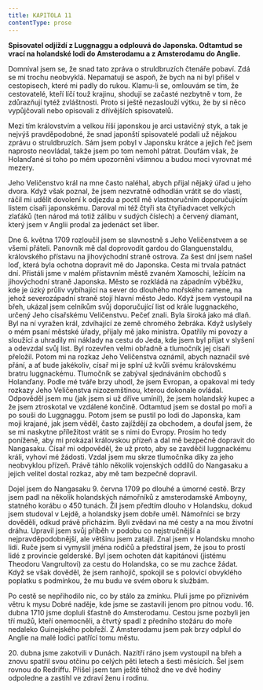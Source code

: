 ```yaml
---
title: KAPITOLA 11
contentType: prose
---
```


<section>

**Spisovatel odjíždí z Luggnaggu a odplouvá do Japonska. Odtamtud se vrací na holandské lodi do Amsterodamu a z Amsterodamu do Anglie.**

Domníval jsem se, že snad tato zpráva o struldbruzích čtenáře pobaví. Zdá se mi trochu neobvyklá. Nepamatuji se aspoň, že bych na ni byl přišel v cestopisech, které mi padly do rukou. Klamu-li se, omlouvám se tím, že cestovatelé, kteří líčí touž krajinu, shodují se začasté nezbytně v tom, že zdůrazňují tytéž zvláštnosti. Proto si ještě nezaslouží výtku, že by si něco vypůjčovali nebo opisovali z dřívějších spisovatelů.

Mezi tím královstvím a velkou říší japonskou je arci ustavičný styk, a tak je nejvýš pravděpodobné, že snad japonští spisovatelé podali už nějakou zprávu o struldbruzích. Sám jsem pobyl v Japonsku krátce a jejich řeč jsem naprosto neovládal, takže jsem po tom nemohl pátrat. Doufám však, že Holanďané si toho po mém upozornění všimnou a budou moci vyrovnat mé mezery.

Jeho Veličenstvo král na mne často naléhal, abych přijal nějaký úřad u jeho dvora. Když však poznal, že jsem nezvratně odhodlán vrátit se do vlasti, ráčil mi udělit dovolení k odjezdu a poctil mě vlastnoručním doporučujícím listem císaři japonskému. Daroval mi též čtyři sta čtyřiadvacet velkých zlaťáků (ten národ má totiž zálibu v sudých číslech) a červený diamant, který jsem v Anglii prodal za jedenáct set liber.

Dne 6. května 1709 rozloučil jsem se slavnostně s Jeho Veličenstvem a se všemi přáteli. Panovník mě dal doprovodit gardou do Glanguenstaldu, královského přístavu na jihovýchodní straně ostrova. Za šest dní jsem našel loď, která byla ochotna dopravit mě do Japonska. Cesta mi trvala patnáct dní. Přistáli jsme v malém přístavním městě zvaném Xamoschi, ležícím na jihovýchodní straně Japonska. Město se rozkládá na západním výběžku, kde je úzký průliv vybíhající na sever do dlouhého mořského ramene, na jehož severozápadní straně stojí hlavní město Jedo. Když jsem vystoupil na břeh, ukázal jsem celníkům svůj doporučující list od krále luggnackého, určený Jeho císařskému Veličenstvu. Pečeť znali. Byla široká jako má dlaň. Byl na ní vyražen král, zdvíhající ze země chromého žebráka. Když uslyšely o mém psaní městské úřady, přijaly mě jako ministra. Opatřily mi povozy a sloužící a uhradily mi náklady na cestu do Jeda, kde jsem byl přijat v slyšení a odevzdal svůj list. Byl rozevřen velmi obřadně a tlumočník jej císaři přeložil. Potom mi na rozkaz Jeho Veličenstva oznámil, abych naznačil své přání, a ať bude jakékoliv, císař mi je splní už kvůli svému královskému bratru luggnackému. Tlumočník se zabýval sjednáváním obchodů s Holanďany. Podle mé tváře brzy uhodl, že jsem Evropan, a opakoval mi tedy rozkazy Jeho Veličenstva nizozemštinou, kterou dokonale ovládal. Odpověděl jsem mu (jak jsem si už dříve umínil), že jsem holandský kupec a že jsem ztroskotal ve vzdálené končině. Odtamtud jsem se dostal po moři a po souši do Luggnaggu. Potom jsem se pustil po lodi do Japonska, kam moji krajané, jak jsem věděl, často zajíždějí za obchodem, a doufal jsem, že se mi naskytne příležitost vrátit se s nimi do Evropy. Prosím ho tedy poníženě, aby mi prokázal královskou přízeň a dal mě bezpečně dopravit do Nangasaku. Císař mi odpověděl, že už proto, aby se zavděčil luggnackému králi, vyhoví mé žádosti. Vzdal jsem mu skrze tlumočníka díky za jeho neobvyklou přízeň. Právě táhlo několik vojenských oddílů do Nangasaku a jejich velitel dostal rozkaz, aby mě tam bezpečně dopravil.

Dojel jsem do Nangasaku 9. června 1709 po dlouhé a úmorné cestě. Brzy jsem padl na několik holandských námořníků z amsterodamské Amboyny, statného korábu o 450 tunách. Žil jsem předtím dlouho v Holandsku, dokud jsem studoval v Lejdě, a holandsky jsem dobře uměl. Námořníci se brzy dověděli, odkud právě přicházím. Byli zvědavi na mé cesty a na mou životní dráhu. Upravil jsem svůj příběh v podobu co nejstručnější a nejpravděpodobnější, ale většinu jsem zatajil. Znal jsem v Holandsku mnoho lidí. Ruče jsem si vymyslil jména rodičů a předstíral jsem, že jsou to prostí lidé z provincie gelderské. Byl jsem ochoten dát kapitánovi (jistému Theodoru Vangrultovi) za cestu do Holandska, co se mu zachce žádat. Když se však dověděl, že jsem ranhojič, spokojil se s polovicí obvyklého poplatku s podmínkou, že mu budu ve svém oboru k službám.

Po cestě se nepřihodilo nic, co by stálo za zmínku. Pluli jsme po příznivém větru k mysu Dobré naděje, kde jsme se zastavili jenom pro pitnou vodu. 16. dubna 1710 jsme dopluli šťastně do Amsterodamu. Cestou jsme pozbyli jen tří mužů, kteří onemocněli, a čtvrtý spadl z předního stožáru do moře nedaleko Guinejského pobřeží. Z Amsterodamu jsem pak brzy odplul do Anglie na malé lodici patřící tomu městu.

20\. dubna jsme zakotvili v Dunách. Nazítří ráno jsem vystoupil na břeh a znovu spatřil svou otčinu po celých pěti letech a šesti měsících. Šel jsem rovnou do Redriffu. Přišel jsem tam ještě téhož dne ve dvě hodiny odpoledne a zastihl ve zdraví ženu i rodinu.

</section>
